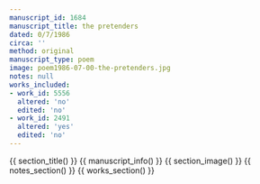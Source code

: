 ```yaml
---
manuscript_id: 1684
manuscript_title: the pretenders
dated: 0/7/1986
circa: ''
method: original
manuscript_type: poem
image: poem1986-07-00-the-pretenders.jpg
notes: null
works_included:
- work_id: 5556
  altered: 'no'
  edited: 'no'
- work_id: 2491
  altered: 'yes'
  edited: 'no'
---
```


{{ section_title() }}
{{ manuscript_info() }}
{{ section_image() }}
{{ notes_section() }}
{{ works_section() }}
